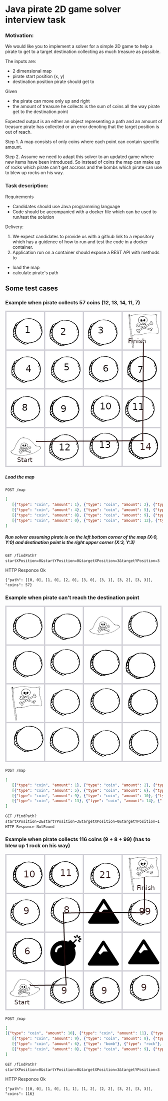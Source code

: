 # Java pirate 2D game solver interview task

### Motivation:

We would like you to implement a solver for a simple 2D game to help a pirate to get to a target destination collecting as much treasure as possible.

The inputs are: 
 - 2 dimensional map 
 - pirate start position (x, y)
 - destination position pirate should get to

Given
 - the piratе can move only up and right 
 - the amount of treasure he collects is the sum of coins all the way pirate get to the destination point

Expected output is an either an object representing a path and an amount of treasure pirate has collected or an error denoting that the target position is out of reach.
 	 
Step 1. A map consists of only coins where each point can contain specific amount.
	
Step 2. Assume we need to adapt this solver to an updated game where new items have been introduced. So instead of coins the map can make up of rocks which pirate can't get accross and the bombs which pirate can use to blew up rocks on his way. 

### Task description:
	
Requirements
 - Candidates should use Java programming language
 - Code should be accompanied with a docker file which can be used to run/test the solution
  
Delivery: 
 1. We expect candidates to provide us with a github link to a repository which has a guidence of how to run and test the code in a docker container.
 2. Application run on a container should expose a REST API with methods to 
  - load the map
  - calculate pirate's path

## Some test cases

### Example when pirate collects 57 coins (12, 13, 14, 11, 7)

![Example1](/example_1.png?raw=true)


##### Load the map
 `POST /map`
 
 ```json
 [
    [{"type": "coin", "amount": 1}, {"type": "coin", "amount": 2}, {"type": "coin", "amount": 3}, {"type": "coin", "amount": 0}],
    [{"type": "coin", "amount": 4}, {"type": "coin", "amount": 5}, {"type": "coin", "amount": 6}, {"type": "coin", "amount": 7}],
    [{"type": "coin", "amount": 8}, {"type": "coin", "amount": 9}, {"type": "coin", "amount": 10}, {"type": "coin", "amount": 11}],
    [{"type": "coin", "amount": 0}, {"type": "coin", "amount": 12}, {"type": "coin", "amount": 13}, {"type": "coin", "amount": 14}]
]
 ```

##### Run solver assuming pirate is on the left bottom corner of the map (X:0, Y:0) and destination point is the right upper corner (X:3, Y:3)

`GET /findPath?startXPosition=0&startYPosition=0&targetXPosition=3&targetYPosition=3`

HTTP Responce Ok

```
{"path": [[0, 0], [1, 0], [2, 0], [3, 0], [3, 1], [3, 2], [3, 3]], "coins": 57}
```
  

### Example when pirate can't reach the destination point

![Example2](/example-2.png?raw=true)

 `POST /map`
 
 ```json
 [
    [{"type": "coin", "amount": 1}, {"type": "coin", "amount": 2}, {"type": "coin", "amount": 3}, {"type": "coin", "amount": 4}],
    [{"type": "coin", "amount": 5}, {"type": "coin", "amount": 6}, {"type": "coin", "amount": 7}, {"type": "coin", "amount": 8}],
    [{"type": "coin", "amount": 9}, {"type": "coin", "amount": 10}, {"type": "coin", "amount": 11}, {"type": "coin", "amount": 12}],
    [{"type": "coin", "amount": 13}, {"type": "coin", "amount": 14}, {"type": "coin", "amount": 15}, {"type": "coin", "amount": 16}]
 ]
 ```

  `GET /findPath?startXPosition=2&startYPosition=3&targetXPosition=0&targetYPosition=1`
  `HTTP Responce NotFound`
  

### Example when pirate collects 116 coins (9 + 8 + 99) (has to blew up 1 rock on his way) 

![Example3](/example-3.png?raw=true)

 `POST /map`
 
 ```json
 [
 [{"type": "coin", "amount": 10}, {"type": "coin", "amount": 11}, {"type": "coin", "amount": 21}, {"type": "coin", "amount": 0}],
    [{"type": "coin", "amount": 9}, {"type": "coin", "amount": 8}, {"type": "rock"}, {"type": "coin", "amount": 99}],
    [{"type": "coin", "amount": 6}, {"type": "bomb"}, {"type": "rock"}, {"type": "rock"}],
    [{"type": "coin", "amount": 0}, {"type": "coin", "amount": 9}, {"type": "coin", "amount": 9}, {"type": "coin", "amount": 9}]
 ]
 ```

`GET /findPath?startXPosition=0&startYPosition=0&targetXPosition=3&targetYPosition=3`

HTTP Responce Ok

```
{"path": [[0, 0], [1, 0], [1, 1], [1, 2], [2, 2], [3, 2], [3, 3]], "coins": 116}
```
